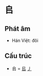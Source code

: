 # 𠂤

## Phát âm
* Hán Việt: đôi

## Cấu trúc
* 𠂤 = [㠯](㠯.md) [丿](丿.md)

<script>window.HANZI_FIELD='𠂤';</script>